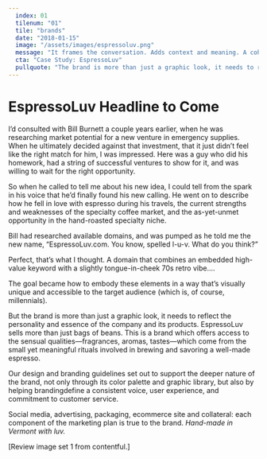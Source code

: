 ```yaml
---
  index: 01
  tilenum: "01"
  tile: "brands"
  date: "2018-01-15"
  image: "/assets/images/espressoluv.png"
  message: "It frames the conversation. Adds context and meaning. A coherent brand delivers tangible value."
  cta: "Case Study: EspressoLuv"
  pullquote: "The brand is more than just a graphic look, it needs to reflect the  personality and essence of the company and its products."
---
```


# EspressoLuv Headline to Come

I’d consulted with Bill Burnett a couple years earlier, when he was researching market potential for a new venture in emergency supplies. When he ultimately decided against that investment, that it just didn’t feel like the right match for him, I was impressed. Here was a guy who did his homework, had a string of successful ventures to show for it, and was willing to wait for the right opportunity.

So when he called to tell me about his new idea, I could tell from the spark in his voice that he’d finally found his new calling. He went on to describe how he fell in love with espresso during his travels, the current strengths and weaknesses of the specialty coffee market, and the as-yet-unmet opportunity in the hand-roasted specialty niche.

Bill had researched available domains, and was pumped as he told me the new name, “EspressoLuv.com. You know, spelled l-u-v. What do you think?”

Perfect, that’s what I thought. A domain that combines an embedded high-value keyword with a slightly tongue-in-cheek 70s retro vibe….

The goal became how to embody these elements in a way that’s visually unique and accessible to the target audience (which is, of course, millennials).

But the brand is more than just a graphic look, it needs to reflect the personality and essence of the company and its products. EspressoLuv sells more than just bags of beans. This is a brand which offers access to the sensual qualities—fragrances, aromas, tastes—which come from the small yet meaningful rituals involved in brewing and savoring a well-made espresso.

Our design and branding guidelines set out to support the deeper nature of the brand, not only through its color palette and graphic library, but also by helping brandingdefine a consistent voice, user experience, and commitment to customer service.

Social media, advertising, packaging, ecommerce site and collateral: each component of the marketing plan is true to the brand. _Hand-made in Vermont with luv._

[Review image set 1 from contentful.]
